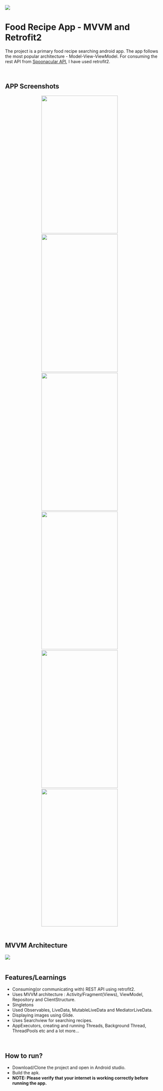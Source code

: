 <img class="img-fluid text-center" src="https://user-images.githubusercontent.com/35829879/77058902-1d272080-69fc-11ea-9f81-e9e5cec06717.png"/>

# Food Recipe App - MVVM and Retrofit2
The project is a primary food recipe searching android app. The app follows the most popular architecture - Model-View-ViewModel.
For consuming the rest API from <a href="https://spoonacular.com/food-api/" target="_blank">Spoonacular API</a>, I have used retrofit2.

<br>

## APP Screenshots
<div align="center">
<img width="250" height="450" class="img-fluid text-center" src="https://user-images.githubusercontent.com/35829879/77052502-eb5d8c00-69f2-11ea-97cd-d29cd8dcea03.jpg"/>&nbsp;&nbsp;&nbsp;&nbsp;
<img width="250" height="450" class="img-fluid text-center" src="https://user-images.githubusercontent.com/35829879/77060015-e7833700-69fd-11ea-8ca1-adcaf7925488.jpg"/>&nbsp;&nbsp;&nbsp;&nbsp;
<img width="250" height="450" class="img-fluid text-center" src="https://user-images.githubusercontent.com/35829879/77060059-fbc73400-69fd-11ea-88e0-54f96331eab3.jpg"/>&nbsp;&nbsp;&nbsp;&nbsp;
<img width="250" height="450" class="img-fluid text-center" src="https://user-images.githubusercontent.com/35829879/77060081-071a5f80-69fe-11ea-87c3-9b551a0f7381.jpg"/>&nbsp;&nbsp;&nbsp;&nbsp;
<img width="250" height="450" class="img-fluid text-center" src="https://user-images.githubusercontent.com/35829879/77060115-139eb800-69fe-11ea-806d-1eb0a90e6b71.jpg"/>&nbsp;&nbsp;&nbsp;&nbsp;
<img width="250" height="450" class="img-fluid text-center" src="https://user-images.githubusercontent.com/35829879/77060141-1dc0b680-69fe-11ea-98e0-6b184856c476.jpg"/>&nbsp;&nbsp;&nbsp;&nbsp;
</div>

<br>

## MVVM Architecture

<div class="text-center">
<img class="img-fluid text-center" src="https://miro.medium.com/max/960/1*KnYBBZIDDeg4zVDDEcLw2A.png"/>
</div>

<br>

## Features/Learnings
* Consuming(or communicating with) REST API using retrofit2.
* Uses MVVM architecture : Activity/Fragment(Views), ViewModel, Repository and ClientStructure.
* Singletons
* Used Observables, LiveData, MutableLiveData and MediatorLiveData.
* Displaying images using Glide.
* Uses Searchview for searching recipes.
* AppExecutors, creating and running Threads, Background Thread, ThreadPools etc
and a lot more...
<br>

## How to run?
* Download/Clone the project and open in Android studio.
* Build the apk.
* <b>NOTE: Please verify that your internet is working correctly before running the app.</b>
